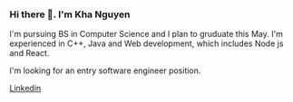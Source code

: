 ### Hi there 👋. I'm Kha Nguyen

I'm pursuing BS in Computer Science and I plan to gruduate this May. I'm experienced in C++, Java and Web development, which includes Node js and React. 

I'm looking for an entry software engineer position. 
 
[Linkedin](https://www.linkedin.com/in/kha-nguyen-724075188)

<!--
**khanguyen74/khanguyen74** is a ✨ _special_ ✨ repository because its `README.md` (this file) appears on your GitHub profile.

Here are some ideas to get you started:

- 🔭 I’m currently working on ...
- 🌱 I’m currently learning ...
- 👯 I’m looking to collaborate on ...
- 🤔 I’m looking for help with ...
- 💬 Ask me about ...
- 📫 How to reach me: ...
- 😄 Pronouns: ...
- ⚡ Fun fact: ...
-->
